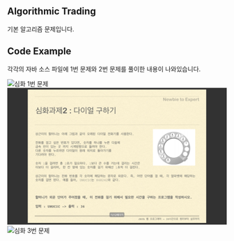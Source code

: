 ## Algorithmic Trading

기본 알고리즘 문제입니다.

## Code Example

각각의 자바 소스 파일에 1번 문제와 2번 문제를 풀이한 내용이 나와있습니다.

![심화 1번 문제](./img/highlevel1.png)
![심화 2번 문제](./img/highlevel2.png)
![심화 3번 문제](./img/highlevel3.png)